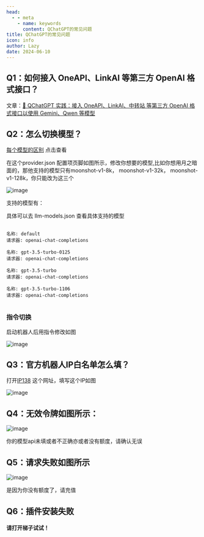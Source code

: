 ```yaml
---
head:
  - - meta
    - name: keywords
      content: QChatGPT的常见问题
title: QChatGPT的常见问题
icon: info
author: Lazy
date: 2024-06-10
---
```


## Q1：如何接入 OneAPI、LinkAI 等第三方 OpenAI 格式接口？

文章：[📖 QChatGPT 实践：接入 OneAPI、LinkAI、中转站 等第三方 OpenAI 格式接口以使用 Gemini、Qwen 等模型](https://rockchin.top/?p=295)
## Q2：怎么切换模型？
[每个模型的区别](https://thelazy.cn/2024/06/27/AIGC/)  点击查看

在这个provider.json 配置项页脚如图所示，修改你想要的模型,比如你想用月之暗面的，那他支持的模型只有moonshot-v1-8k， moonshot-v1-32k， moonshot-v1-128k，你只能改为这三个

![image](/assets/image/error_question_2.png)

支持的模型有：

具体可以去 llm-models.json 查看具体支持的模型
```[bot] 模型列表:

名称: default
请求器: openai-chat-completions

名称: gpt-3.5-turbo-0125
请求器: openai-chat-completions

名称: gpt-3.5-turbo
请求器: openai-chat-completions

名称: gpt-3.5-turbo-1106
请求器: openai-chat-completions
 
```
### 指令切换
启动机器人后用指令修改如图

![image](/assets/image/error_question_3.png)

## Q3：官方机器人IP白名单怎么填？

打开[IP138](https://ip38.com/)  这个网址，填写这个IP如图

![image](/assets/image/error_question_4.png)
## Q4：无效令牌如图所示：
![image](/assets/image/error_question_5.png)

你的模型api未填或者不正确亦或者没有额度，请确认无误

## Q5：请求失败如图所示
![image](/assets/image/error_question_6.png)

是因为你没有额度了，请充值

## Q6：插件安装失败

#### 请打开梯子试试！
